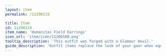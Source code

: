 ```yaml
---
layout: item
permalink: /11290119

title: Item
id: 11290119
item_name: 'Humanitas Field Earrings'
icon_url: 'item/icon/11200100.png'
tooltip_description: 'This outfit was forged with a Glamour Anvil.'
guide_description: 'Outfit items replace the look of your gear when equipped.'
---
```

